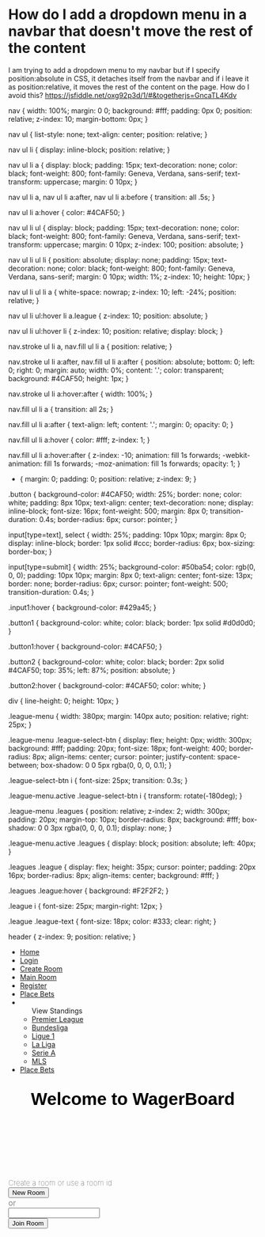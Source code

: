 
# How do I add a dropdown menu in a navbar that doesn't move the rest of the content

I am trying to add a dropdown menu to my navbar but if I specify position:absolute in CSS, it detaches itself from the navbar and if i leave it as position:relative, it moves the rest of the content on the page. How do I avoid this?
https://jsfiddle.net/oxg92p3d/1/#&togetherjs=GncaTL4Kdv


nav {
  width: 100%;
  margin: 0 0;
  background: #fff;
  padding: 0px 0;
  position: relative;
  z-index: 10;
  margin-bottom: 0px;
}

nav ul {
  list-style: none;
  text-align: center;
  position: relative;
}

nav ul li {
  display: inline-block;
  position: relative;
}

nav ul li a {
  display: block;
  padding: 15px;
  text-decoration: none;
  color: black;
  font-weight: 800;
  font-family: Geneva, Verdana, sans-serif;
  text-transform: uppercase;
  margin: 0 10px;
}

nav ul li a,
nav ul li a:after,
nav ul li a:before {
  transition: all .5s;
}

nav ul li a:hover {
  color: #4CAF50;
}

nav ul li ul {
  display: block;
  padding: 15px;
  text-decoration: none;
  color: black;
  font-weight: 800;
  font-family: Geneva, Verdana, sans-serif;
  text-transform: uppercase;
  margin: 0 10px;
  z-index: 100;
  position: absolute;
}

nav ul li ul li {
  position: absolute;
  display: none;
  padding: 15px;
  text-decoration: none;
  color: black;
  font-weight: 800;
  font-family: Geneva, Verdana, sans-serif;
  margin: 0 10px;
  width: 1%;
  z-index: 10;
  height: 10px;
}

nav ul li ul li a {
  white-space: nowrap;
  z-index: 10;
  left: -24%;
  position: relative;
}

nav ul li ul:hover li a.league {
  z-index: 10;
  position: absolute;
}

nav ul li ul:hover li {
  z-index: 10;
  position: relative;
  display: block;
}

nav.stroke ul li a,
nav.fill ul li a {
  position: relative;
}

nav.stroke ul li a:after,
nav.fill ul li a:after {
  position: absolute;
  bottom: 0;
  left: 0;
  right: 0;
  margin: auto;
  width: 0%;
  content: '.';
  color: transparent;
  background: #4CAF50;
  height: 1px;
}

nav.stroke ul li a:hover:after {
  width: 100%;
}

nav.fill ul li a {
  transition: all 2s;
}

nav.fill ul li a:after {
  text-align: left;
  content: '.';
  margin: 0;
  opacity: 0;
}

nav.fill ul li a:hover {
  color: #fff;
  z-index: 1;
}

nav.fill ul li a:hover:after {
  z-index: -10;
  animation: fill 1s forwards;
  -webkit-animation: fill 1s forwards;
  -moz-animation: fill 1s forwards;
  opacity: 1;
}

* {
  margin: 0;
  padding: 0;
  position: relative;
  z-index: 9;
}

.button {
  background-color: #4CAF50;
  width: 25%;
  border: none;
  color: white;
  padding: 8px 10px;
  text-align: center;
  text-decoration: none;
  display: inline-block;
  font-size: 16px;
  font-weight: 500;
  margin: 8px 0;
  transition-duration: 0.4s;
  border-radius: 6px;
  cursor: pointer;
}

input[type=text],
select {
  width: 25%;
  padding: 10px 10px;
  margin: 8px 0;
  display: inline-block;
  border: 1px solid #ccc;
  border-radius: 6px;
  box-sizing: border-box;
}

input[type=submit] {
  width: 25%;
  background-color: #50ba54;
  color: rgb(0, 0, 0);
  padding: 10px 10px;
  margin: 8px 0;
  text-align: center;
  font-size: 13px;
  border: none;
  border-radius: 6px;
  cursor: pointer;
  font-weight: 500;
  transition-duration: 0.4s;
}

.input1:hover {
  background-color: #429a45;
}

.button1 {
  background-color: white;
  color: black;
  border: 1px solid #d0d0d0;
}

.button1:hover {
  background-color: #4CAF50;
}

.button2 {
  background-color: white;
  color: black;
  border: 2px solid #4CAF50;
  top: 35%;
  left: 87%;
  position: absolute;
}

.button2:hover {
  background-color: #4CAF50;
  color: white;
}

div {
  line-height: 0;
  height: 10px;
}

.league-menu {
  width: 380px;
  margin: 140px auto;
  position: relative;
  right: 25px;
}

.league-menu .league-select-btn {
  display: flex;
  height: 0px;
  width: 300px;
  background: #fff;
  padding: 20px;
  font-size: 18px;
  font-weight: 400;
  border-radius: 8px;
  align-items: center;
  cursor: pointer;
  justify-content: space-between;
  box-shadow: 0 0 5px rgba(0, 0, 0, 0.1);
}

.league-select-btn i {
  font-size: 25px;
  transition: 0.3s;
}

.league-menu.active .league-select-btn i {
  transform: rotate(-180deg);
}

.league-menu .leagues {
  position: relative;
  z-index: 2;
  width: 300px;
  padding: 20px;
  margin-top: 10px;
  border-radius: 8px;
  background: #fff;
  box-shadow: 0 0 3px rgba(0, 0, 0, 0.1);
  display: none;
}

.league-menu.active .leagues {
  display: block;
  position: absolute;
  left: 40px;
}

.leagues .league {
  display: flex;
  height: 35px;
  cursor: pointer;
  padding: 20px 16px;
  border-radius: 8px;
  align-items: center;
  background: #fff;
}

.leagues .league:hover {
  background: #F2F2F2;
}

.league i {
  font-size: 25px;
  margin-right: 12px;
}

.league .league-text {
  font-size: 18px;
  color: #333;
  clear: right;
}

header {
  z-index: 9;
  position: relative;
}
<nav class="stroke">
  <ul>
    <li><a href="index.html">Home</a></li>
    <li><a href="loginScreen.html">Login</a></li>
    <li><a href="createRoom.html">Create Room</a></li>
    <li><a href="mainRoom.html">Main Room</a></li>
    <li><a href="register.html">Register</a></li>
    <li><a href="placeBets.html">Place Bets</a></li>
    <li>
      <ul class="dpdwn">View Standings
        <li class="dpdwn">
          <a class="league" href="viewPremierStandings.html">Premier League</a>
        </li>
        <li class="dpdwn">
          <a class="league" href="viewBundesligaStandings.html">Bundesliga</a>
        </li>
        <li class="dpdwn">
          <a class="league" href="viewLigue1Standings.html">Ligue 1</a>
        </li>
        <li class="dpdwn">
          <a class="league" href="viewLaLigaStandings.html">La Liga</a>
        </li>
        <li class="dpdwn">
          <a class="league" href="viewSerieAStandings.html">Serie A</a>
        </li>
        <li class="dpdwn">
          <a class="league" href="viewMLSStandings.html">MLS</a>
        </li>
      </ul>
    </li>
    <li><a href="placeBets.html">Place Bets</a></li>
  </ul>
</nav>

<br>
<header style="color: #000000; font-family: Geneva, Verdana, sans-serif; font-size: 35px; font-weight: 800;">Welcome to WagerBoard</header>
</head>

<div>
  <b style="font-size: 15px; font-weight: 100; position: relative; z-index: 9;">
    Create a room or use a room id
  </b>
</div>

<div>
  <button id="button" class="button button1">
      New Room
    </button>
  <script type="text/javascript">
    document.getElementById("button").onclick = function() {
      location.href = "createRoom.html";
    };
  </script>
</div>
<div>
  <span style="font-size: 16px; vertical-align: -13px; color: rgb(134, 134, 134);">or</span>
</div>
<div>
  <input id="Enter a Room Code" type="text" name="text">
</div>
<div>
  <input id="Submit Room Code" class="input input1" type="Submit" value="Join Room" onclick="getInput()">
  <script src="../scripts/index.js">
    getInput();
  </script>
</div>




        
